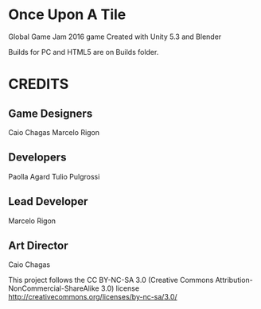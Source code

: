 # Once Upon A Tile
Global Game Jam 2016 game
Created with Unity 5.3 and Blender

Builds for PC and HTML5 are on Builds folder.

# CREDITS

## Game Designers
Caio Chagas
Marcelo Rigon

## Developers
Paolla Agard
Tulio Pulgrossi

## Lead Developer 
Marcelo Rigon

## Art Director
Caio Chagas


This project follows the CC BY-NC-SA 3.0 (Creative Commons Attribution-NonCommercial-ShareAlike 3.0) license
http://creativecommons.org/licenses/by-nc-sa/3.0/

